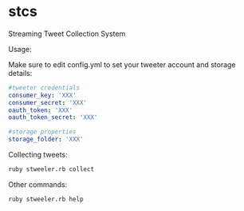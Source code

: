 # stcs
Streaming Tweet Collection System

Usage:

Make sure to edit config.yml to set your tweeter account and storage details:

``` yaml  
#tweeter credentials
consumer_key: 'XXX'
consumer_secret: 'XXX'
oauth_token: 'XXX'
oauth_token_secret: 'XXX'

#storage properties
storage_folder: 'XXX'
``` 

Collecting tweets:
``` bash  
ruby stweeler.rb collect 
``` 

Other commands:
``` bash  
ruby stweeler.rb help 
``` 

